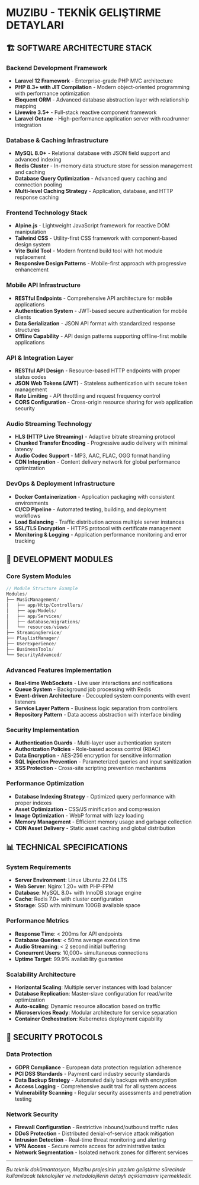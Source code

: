 # MUZIBU - TEKNİK GELIŞTIRME DETAYLARI

## 🏗️ SOFTWARE ARCHITECTURE STACK

### Backend Development Framework
- **Laravel 12 Framework** - Enterprise-grade PHP MVC architecture
- **PHP 8.3+ with JIT Compilation** - Modern object-oriented programming with performance optimization
- **Eloquent ORM** - Advanced database abstraction layer with relationship mapping
- **Livewire 3.5+** - Full-stack reactive component framework
- **Laravel Octane** - High-performance application server with roadrunner integration

### Database & Caching Infrastructure
- **MySQL 8.0+** - Relational database with JSON field support and advanced indexing
- **Redis Cluster** - In-memory data structure store for session management and caching
- **Database Query Optimization** - Advanced query caching and connection pooling
- **Multi-level Caching Strategy** - Application, database, and HTTP response caching

### Frontend Technology Stack
- **Alpine.js** - Lightweight JavaScript framework for reactive DOM manipulation
- **Tailwind CSS** - Utility-first CSS framework with component-based design system
- **Vite Build Tool** - Modern frontend build tool with hot module replacement
- **Responsive Design Patterns** - Mobile-first approach with progressive enhancement

### Mobile API Infrastructure
- **RESTful Endpoints** - Comprehensive API architecture for mobile applications
- **Authentication System** - JWT-based secure authentication for mobile clients
- **Data Serialization** - JSON API format with standardized response structures
- **Offline Capability** - API design patterns supporting offline-first mobile applications

### API & Integration Layer
- **RESTful API Design** - Resource-based HTTP endpoints with proper status codes
- **JSON Web Tokens (JWT)** - Stateless authentication with secure token management
- **Rate Limiting** - API throttling and request frequency control
- **CORS Configuration** - Cross-origin resource sharing for web application security

### Audio Streaming Technology
- **HLS (HTTP Live Streaming)** - Adaptive bitrate streaming protocol
- **Chunked Transfer Encoding** - Progressive audio delivery with minimal latency
- **Audio Codec Support** - MP3, AAC, FLAC, OGG format handling
- **CDN Integration** - Content delivery network for global performance optimization

### DevOps & Deployment Infrastructure
- **Docker Containerization** - Application packaging with consistent environments
- **CI/CD Pipeline** - Automated testing, building, and deployment workflows
- **Load Balancing** - Traffic distribution across multiple server instances
- **SSL/TLS Encryption** - HTTPS protocol with certificate management
- **Monitoring & Logging** - Application performance monitoring and error tracking

## 🔧 DEVELOPMENT MODULES

### Core System Modules
```php
// Module Structure Example
Modules/
├── MusicManagement/
│   ├── app/Http/Controllers/
│   ├── app/Models/
│   ├── app/Services/
│   ├── database/migrations/
│   └── resources/views/
├── StreamingService/
├── PlaylistManager/
├── UserExperience/
├── BusinessTools/
└── SecurityAdvanced/
```

### Advanced Features Implementation
- **Real-time WebSockets** - Live user interactions and notifications
- **Queue System** - Background job processing with Redis
- **Event-driven Architecture** - Decoupled system components with event listeners
- **Service Layer Pattern** - Business logic separation from controllers
- **Repository Pattern** - Data access abstraction with interface binding

### Security Implementation
- **Authentication Guards** - Multi-layer user authentication system
- **Authorization Policies** - Role-based access control (RBAC)
- **Data Encryption** - AES-256 encryption for sensitive information
- **SQL Injection Prevention** - Parameterized queries and input sanitization
- **XSS Protection** - Cross-site scripting prevention mechanisms

### Performance Optimization
- **Database Indexing Strategy** - Optimized query performance with proper indexes
- **Asset Optimization** - CSS/JS minification and compression
- **Image Optimization** - WebP format with lazy loading
- **Memory Management** - Efficient memory usage and garbage collection
- **CDN Asset Delivery** - Static asset caching and global distribution

## 📊 TECHNICAL SPECIFICATIONS

### System Requirements
- **Server Environment**: Linux Ubuntu 22.04 LTS
- **Web Server**: Nginx 1.20+ with PHP-FPM
- **Database**: MySQL 8.0+ with InnoDB storage engine
- **Cache**: Redis 7.0+ with cluster configuration
- **Storage**: SSD with minimum 100GB available space

### Performance Metrics
- **Response Time**: < 200ms for API endpoints
- **Database Queries**: < 50ms average execution time
- **Audio Streaming**: < 2 second initial buffering
- **Concurrent Users**: 10,000+ simultaneous connections
- **Uptime Target**: 99.9% availability guarantee

### Scalability Architecture
- **Horizontal Scaling**: Multiple server instances with load balancer
- **Database Replication**: Master-slave configuration for read/write optimization
- **Auto-scaling**: Dynamic resource allocation based on traffic
- **Microservices Ready**: Modular architecture for service separation
- **Container Orchestration**: Kubernetes deployment capability

## 🔐 SECURITY PROTOCOLS

### Data Protection
- **GDPR Compliance** - European data protection regulation adherence
- **PCI DSS Standards** - Payment card industry security standards
- **Data Backup Strategy** - Automated daily backups with encryption
- **Access Logging** - Comprehensive audit trail for all system access
- **Vulnerability Scanning** - Regular security assessments and penetration testing

### Network Security
- **Firewall Configuration** - Restrictive inbound/outbound traffic rules
- **DDoS Protection** - Distributed denial-of-service attack mitigation
- **Intrusion Detection** - Real-time threat monitoring and alerting
- **VPN Access** - Secure remote access for administrative tasks
- **Network Segmentation** - Isolated network zones for different services

---

*Bu teknik dokümantasyon, Muzibu projesinin yazılım geliştirme sürecinde kullanılacak teknolojiler ve metodolojilerin detaylı açıklamasını içermektedir.*